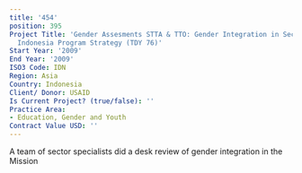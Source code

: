```yaml
---
title: '454'
position: 395
Project Title: 'Gender Assesments STTA & TTO: Gender Integration in Sectoral Activities:
  Indonesia Program Strategy (TDY 76)'
Start Year: '2009'
End Year: '2009'
ISO3 Code: IDN
Region: Asia
Country: Indonesia
Client/ Donor: USAID
Is Current Project? (true/false): ''
Practice Area:
- Education, Gender and Youth
Contract Value USD: ''
---
```


A team of sector specialists did a desk review of gender integration in the Mission